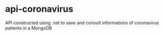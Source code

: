 # api-coronavirus
API constructed using .net to save and consult informations of coronavirus patients in a MongoDB
